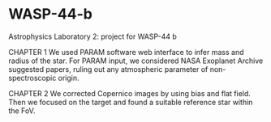 # WASP-44-b
Astrophysics Laboratory 2: project for WASP-44 b

CHAPTER 1
We used PARAM software web interface to infer mass and radius of the star. For PARAM input, we considered NASA Exoplanet Archive suggested papers, ruling out any atmospheric parameter of non-spectroscopic origin.

CHAPTER 2
We corrected Copernico images by using bias and flat field. Then we focused on the target and found a suitable reference star within the FoV.
